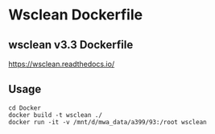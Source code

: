 # Wsclean Dockerfile
wsclean v3.3 Dockerfile
-------------------------
https://wsclean.readthedocs.io/

## Usage
```
cd Docker
docker build -t wsclean ./
docker run -it -v /mnt/d/mwa_data/a399/93:/root wsclean
```

